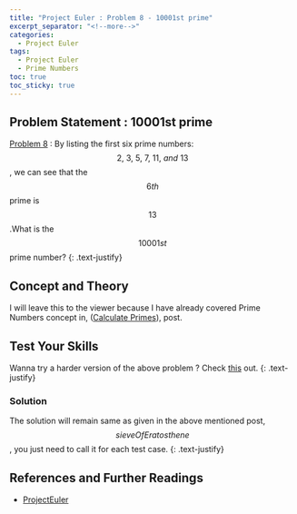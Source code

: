 ```yaml
---
title: "Project Euler : Problem 8 - 10001st prime"
excerpt_separator: "<!--more-->"
categories:
  - Project Euler
tags:
  - Project Euler
  - Prime Numbers
toc: true
toc_sticky: true
---
```


## Problem Statement : 10001st prime
[Problem 8](https://projecteuler.net/problem=7) : By listing the first six prime numbers: $$2, \ 3, \ 5, \ 7, \ 11, \ and \ 13$$, we can see that the $$6th$$ prime is $$13$$.What is the $$10001st$$ prime number?
{: .text-justify}

## Concept and Theory
I will leave this to the viewer because I have already covered Prime Numbers concept in, ([Calculate Primes](/math/Prime-Numbers/#sieve-of-eratosthenes)), post.


## Test Your Skills
Wanna try a harder version of the above problem ? Check [this](https://www.hackerrank.com/contests/projecteuler/challenges/euler007) out.
{: .text-justify}

### Solution
The solution will remain same as given in the above mentioned post, $$sieveOfEratosthene$$, you just need to call it for each test case.
{: .text-justify}

## References and Further Readings
* [ProjectEuler](https://projecteuler.net)
